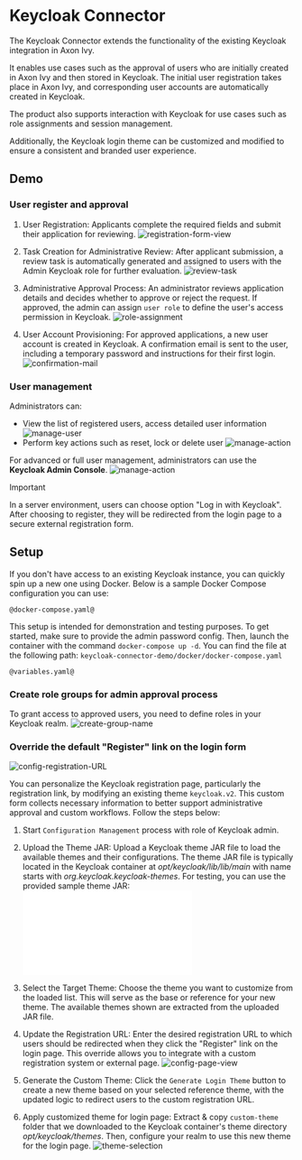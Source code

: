 # Keycloak Connector
The Keycloak Connector extends the functionality of the existing Keycloak integration in Axon Ivy.

It enables use cases such as the approval of users who are initially created in Axon Ivy and then stored in Keycloak. The initial user registration takes place in Axon Ivy, and corresponding user accounts are automatically created in Keycloak.

The product also supports interaction with Keycloak for use cases such as role assignments and session management.

Additionally, the Keycloak login theme can be customized and modified to ensure a consistent and branded user experience.

## Demo

### User register and approval
1. User Registration: Applicants complete the required fields and submit their application for reviewing.
![registration-form-view](images/registration-form.png)

2. Task Creation for Administrative Review: After applicant submission, a review task is automatically generated and assigned to users with the Admin Keycloak role for further evaluation.
![review-task](images/review-task.png)

3. Administrative Approval Process: An administrator reviews application details and decides whether to approve or reject the request. If approved, the admin can assign `user role` to define the user's access permission in Keycloak.
![role-assignment](images/role-assignment.png)

4. User Account Provisioning: For approved applications, a new user account is created in Keycloak. A confirmation email is sent to the user, including a temporary password and instructions for their first login.
![confirmation-mail](images/confirmation-mail.png)

### User management
Administrators can:
- View the list of registered users, access detailed user information
![manage-user](images/manage-user.png)
- Perform key actions such as reset, lock or delete user
![manage-action](images/manage-actions.png)

For advanced or full user management, administrators can use the **Keycloak Admin Console**.
![manage-action](images/user-list.png)

> [!IMPORTANT]
> In a server environment, users can choose option "Log in with Keycloak". After choosing to register, they will be redirected from the login page to a secure external registration form.

## Setup
If you don't have access to an existing Keycloak instance, you can quickly spin up a new one using Docker. Below is a sample Docker Compose configuration you can use:

```
@docker-compose.yaml@
```

This setup is intended for demonstration and testing purposes. To get started, make sure to provide the admin password config. Then, launch the container with the command `docker-compose up -d`. You can find the file at the following path: `keycloak-connector-demo/docker/docker-compose.yaml`

```
@variables.yaml@
```

### Create role groups for admin approval process
To grant access to approved users, you need to define roles in your Keycloak realm.
![create-group-name](images/create-role-group.png)


### Override the default "Register" link on the login form
![config-registration-URL](images/config-registration-url.png)

You can personalize the Keycloak registration page, particularly the registration link, by modifying an existing theme `keycloak.v2`. This custom form collects necessary information to better support administrative approval and custom workflows. Follow the steps below:

1. Start `Configuration Management` process with role of Keycloak admin.

2. Upload the Theme JAR: Upload a Keycloak theme JAR file to load the available themes and their configurations. The theme JAR file is typically located in the Keycloak container at *opt/keycloak/lib/lib/main* with name starts with *org.keycloak.keycloak-themes*. For testing, you can use the provided sample theme JAR:
![custom-theme](doc/org.keycloak.keycloak-themes-26.1.5.jar)

3. Select the Target Theme: Choose the theme you want to customize from the loaded list. This will serve as the base or reference for your new theme. The available themes shown are extracted from the uploaded JAR file.

4. Update the Registration URL: Enter the desired registration URL to which users should be redirected when they click the "Register" link on the login page. This override allows you to integrate with a custom registration system or external page.
![config-page-view](images/config-management.png)

5. Generate the Custom Theme: Click the `Generate Login Theme` button to create a new theme based on your selected reference theme, with the updated logic to redirect users to the custom registration URL.

6. Apply customized theme for login page: Extract & copy `custom-theme` folder that we downloaded to the Keycloak container's theme directory *opt/keycloak/themes*. Then, configure your realm to use this new theme for the login page.
![theme-selection](images/theme-selection.png)

